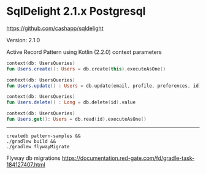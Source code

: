 # SqlDelight 2.1.x Postgresql

https://github.com/cashapp/sqldelight

Version: 2.1.0

Active Record Pattern using Kotlin (2.2.0) context parameters 

```kotlin
context(db: UsersQueries)
fun Users.create(): Users = db.create(this).executeAsOne()

context(db: UsersQueries)
fun Users.update() : Users = db.update(email, profile, preferences, id).executeAsOne()

context(db: UsersQueries)
fun Users.delete() : Long = db.delete(id).value

context(db: UsersQueries)
fun Users.get(): Users = db.read(id).executeAsOne()
```

----

```shell
createdb pattern-samples &&
./gradlew build &&
./gradlew flywayMigrate
```

Flyway db migrations
https://documentation.red-gate.com/fd/gradle-task-184127407.html
